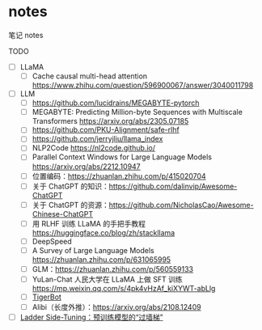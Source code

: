 # notes

笔记 notes

TODO
- [ ] LLaMA
	- [ ] Cache causal multi-head attention https://www.zhihu.com/question/596900067/answer/3040011798
- [ ] LLM
	- [ ] https://github.com/lucidrains/MEGABYTE-pytorch
	- [ ] MEGABYTE: Predicting Million-byte Sequences with Multiscale Transformers https://arxiv.org/abs/2305.07185
	- [ ] https://github.com/PKU-Alignment/safe-rlhf
	- [ ] https://github.com/jerryjliu/llama_index
	- [ ] NLP2Code https://nl2code.github.io/
	- [ ] Parallel Context Windows for Large Language Models https://arxiv.org/abs/2212.10947
	- [ ] 位置编码：https://zhuanlan.zhihu.com/p/415020704
	- [ ]  关于 ChatGPT 的知识：https://github.com/dalinvip/Awesome-ChatGPT
	- [ ] 关于 ChatGPT 的资源：https://github.com/NicholasCao/Awesome-Chinese-ChatGPT
	- [ ] 用 RLHF 训练 LLaMA 的手把手教程 https://huggingface.co/blog/zh/stackllama
	- [ ] DeepSpeed
	- [ ] A Survey of Large Language Models https://zhuanlan.zhihu.com/p/631065995
	- [ ] GLM：https://zhuanlan.zhihu.com/p/560559133
	- [ ] YuLan-Chat 人民大学在 LLaMA 上做 SFT 训练 https://mp.weixin.qq.com/s/4pk4vHzAf_kiXYWT-abLlg
	- [ ] [TigerBot](https://github.com/TigerResearch/TigerBot)
	- [ ] Alibi（长度外推）：https://arxiv.org/abs/2108.12409
- [ ] [Ladder Side-Tuning：预训练模型的“过墙梯”](https://kexue.fm/archives/9138)